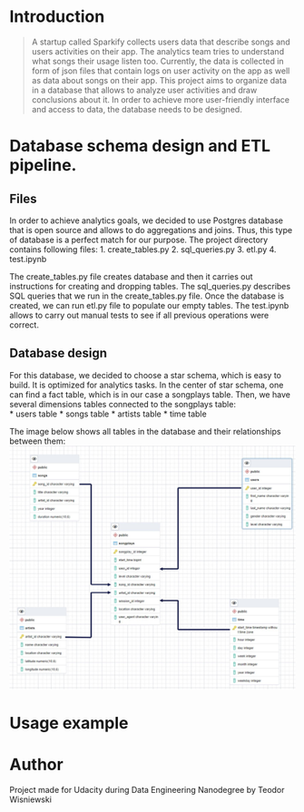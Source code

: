

# Introduction
> A startup called Sparkify collects users data that describe songs and users activities on their app. The analytics team tries to
> understand what songs their usage listen too. Currently, the data is collected in form of json files that 
> contain logs on user activity on the app as well as data about songs on their app. This project aims to organize data in a database that allows to
> analyze user activities and draw conclusions about it. In order to achieve more user-friendly interface and access to data,
> the database needs to be designed.


# Database schema design and ETL pipeline.

## Files 
In order to achieve analytics goals, we decided to use Postgres database that is open source and allows 
to do aggregations and joins. Thus, this type of database is a perfect match for our purpose. The project directory contains 
following files:
    1. create_tables.py
    2. sql_queries.py
    3. etl.py
    4. test.ipynb

The create_tables.py file creates database and then it carries out instructions for creating and dropping tables. The sql_queries.py describes
SQL queries that we run in the create_tables.py file. Once the database is created, we can run etl.py file to populate our empty
tables. The test.ipynb allows to carry out manual tests to see if all previous operations were correct.

## Database design
For this database, we decided to choose a star schema, which is easy to build. It is optimized for analytics tasks. In
the center of star schema, one can find a fact table, which is in our case a songplays table. Then, we have several dimensions
tables connected to the  songplays table: <br>
    * users table
    * songs table
    * artists table 
    * time table

The image below shows all tables in the database and their relationships between them:
![database schema design](./data/db_diagramme.JPG)




# Usage example

# Author
Project made for Udacity during Data Engineering Nanodegree by Teodor Wisniewski